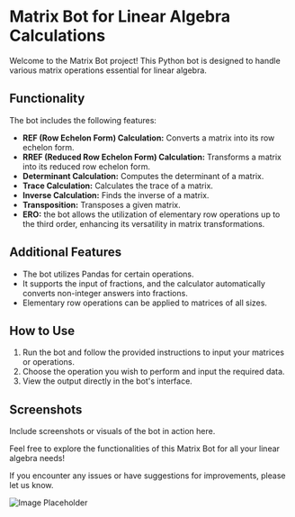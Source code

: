 # Matrix Bot for Linear Algebra Calculations

Welcome to the Matrix Bot project! This Python bot is designed to handle various matrix operations essential for linear algebra. 

## Functionality

The bot includes the following features:
- **REF (Row Echelon Form) Calculation:** Converts a matrix into its row echelon form.
- **RREF (Reduced Row Echelon Form) Calculation:** Transforms a matrix into its reduced row echelon form.
- **Determinant Calculation:** Computes the determinant of a matrix.
- **Trace Calculation:** Calculates the trace of a matrix.
- **Inverse Calculation:** Finds the inverse of a matrix.
- **Transposition:** Transposes a given matrix.
- **ERO:** the bot allows the utilization of elementary row operations up to the third order, enhancing its versatility in matrix transformations.

## Additional Features

- The bot utilizes Pandas for certain operations.
- It supports the input of fractions, and the calculator automatically converts non-integer answers into fractions.
- Elementary row operations can be applied to matrices of all sizes.

## How to Use

1. Run the bot and follow the provided instructions to input your matrices or operations.
2. Choose the operation you wish to perform and input the required data.
3. View the output directly in the bot's interface.

## Screenshots

Include screenshots or visuals of the bot in action here.

Feel free to explore the functionalities of this Matrix Bot for all your linear algebra needs! 

If you encounter any issues or have suggestions for improvements, please let us know.

![Image Placeholder](link-to-image.png)
